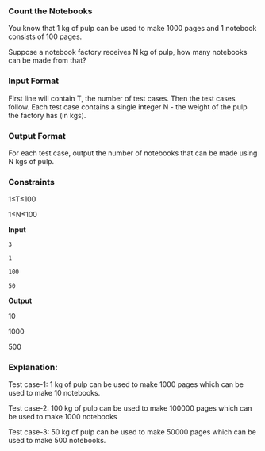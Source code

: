 ###                                        Count the Notebooks

You know that 1 kg of pulp can be used to make 1000 pages and 1 notebook consists of 100 pages.

Suppose a notebook factory receives N kg of pulp, how many notebooks can be made from that?

### Input Format

First line will contain T, the number of test cases. Then the test cases follow.
Each test case contains a single integer N - the weight of the pulp the factory has (in kgs).

### Output Format

For each test case, output the number of notebooks that can be made using N kgs of pulp.

### Constraints

1≤T≤100


1≤N≤100


**Input** 

    3

    1  
    
    100

    50

 

**Output**  

   10

   1000

   500


### Explanation:

Test case-1: 
1 kg of pulp can be used to make 1000 pages which can be used to make 10 notebooks.

Test case-2: 
100 kg of pulp can be used to make 100000 pages which can be used to make 1000 notebooks

Test case-3: 
50 kg of pulp can be used to make 50000 pages which can be used to make 500 notebooks.